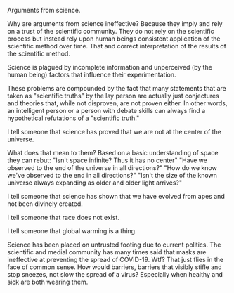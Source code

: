 Arguments from science.

Why are arguments from science ineffective?
Because they imply and rely on a trust of the scientific community. They do not rely on the scientific process but instead rely upon human beings consistent application of the scientific method over time.
That and correct interpretation of the results of the scientific method.

Science is plagued by incomplete information and unperceived (by the human being) factors that influence their experimentation.

These problems are compounded by the fact that many statements that are taken as "scientific truths" by the lay person are actually just conjectures and theories that, while not disproven, are not proven either. In other words,
an intelligent person or a person with debate skills can always find a hypothetical refutations of a "scientific truth."

I tell someone that science has proved that we are not at the center of the universe.

What does that mean to them? Based on a basic understanding of space they can rebut:
"Isn't space infinite? Thus it has no center"
"Have we observed to the end of the universe in all directions?"
"How do we know we've observed to the end in all directions?"
"Isn't the size of the known universe always expanding as older and older light arrives?"

I tell someone that science has shown that we have evolved from apes and not been divinely created.

I tell someone that race does not exist.

I tell someone that global warming is a thing.

Science has been placed on untrusted footing due to current politics.
The scientific and medial community has many times said that masks are ineffective at preventing the spread of COVID-19. Wtf? That just flies in the face of common sense.
How would barriers, barriers that visibly stifle and stop sneezes, not slow the spread of a virus? Especially when healthy and sick are both wearing them.
